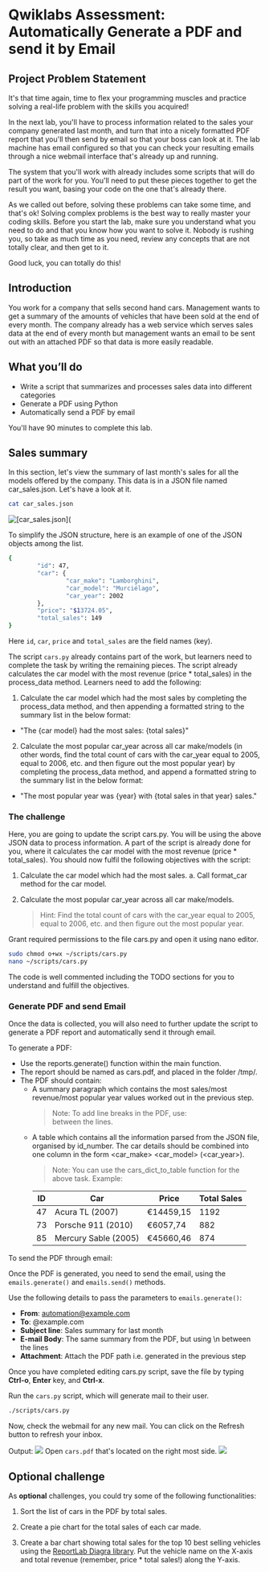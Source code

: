 # Qwiklabs Assessment: Automatically Generate a PDF and send it by Email

## Project Problem Statement

It's that time again, time to flex your programming muscles and practice solving a real-life problem with the skills you acquired!

In the next lab, you'll have to process information related to the sales your company generated last month, and turn that into a nicely formatted PDF report that you'll then send by email so that your boss can look at it. The lab machine has email configured so that you can check your resulting emails through a nice webmail interface that's already up and running.

The system that you'll work with already includes some scripts that will do part of the work for you. You'll need to put these pieces together to get the result you want, basing your code on the one that's already there.

As we called out before, solving these problems can take some time, and that's ok! Solving complex problems is the best way to really master your coding skills. Before you start the lab, make sure you understand what you need to do and that you know how you want to solve it. Nobody is rushing you, so take as much time as you need, review any concepts that are not totally clear, and then get to it.

Good luck, you can totally do this!

## Introduction

You work for a company that sells second hand cars. Management wants to get a summary of the amounts of vehicles that have been sold at the end of every month. The company already has a web service which serves sales data at the end of every month but management wants an email to be sent out with an attached PDF so that data is more easily readable.

## What you’ll do

-   Write a script that summarizes and processes sales data into different categories
-   Generate a PDF using Python
-   Automatically send a PDF by email

You'll have 90 minutes to complete this lab.

## Sales summary

In this section, let's view the summary of last month's sales for all the models offered by the company. This data is in a JSON file named car_sales.json. Let's have a look at it.

```bash
cat car_sales.json
```

<!-- Image from source -->

![[car_sales.json](](https://cdn.qwiklabs.com/A2aAqrGDdDqk0sbLXhXAl%2FluSkUdrypVdWv5qYyRgwo%3D)

To simplify the JSON structure, here is an example of one of the JSON objects among the list.

```bash
{
        "id": 47,
        "car": {
                "car_make": "Lamborghini",
                "car_model": "Murciélago",
                "car_year": 2002
        },
        "price": "$13724.05",
        "total_sales": 149
}
```

Here `id`, `car`, `price` and `total_sales` are the field names (key).

The script `cars.py` already contains part of the work, but learners need to complete the task by writing the remaining pieces. The script already calculates the car model with the most revenue (price \* total_sales) in the process_data method. Learners need to add the following:

1. Calculate the car model which had the most sales by completing the process_data method, and then appending a formatted string to the summary list in the below format:

-   "The {car model} had the most sales: {total sales}"

2. Calculate the most popular car_year across all car make/models (in other words, find the total count of cars with the car_year equal to 2005, equal to 2006, etc. and then figure out the most popular year) by completing the process_data method, and append a formatted string to the summary list in the below format:

-   "The most popular year was {year} with {total sales in that year} sales."

### The challenge

Here, you are going to update the script cars.py. You will be using the above JSON data to process information. A part of the script is already done for you, where it calculates the car model with the most revenue (price \* total_sales). You should now fulfil the following objectives with the script:

1. Calculate the car model which had the most sales.
   a. Call format_car method for the car model.

2. Calculate the most popular car_year across all car make/models.
    > Hint: Find the total count of cars with the car_year equal to 2005, equal to 2006, etc. and then figure out the most popular year.

Grant required permissions to the file cars.py and open it using nano editor.

```bash
sudo chmod o+wx ~/scripts/cars.py
nano ~/scripts/cars.py
```

The code is well commented including the TODO sections for you to understand and fulfill the objectives.

### Generate PDF and send Email

Once the data is collected, you will also need to further update the script to generate a PDF report and automatically send it through email.

To generate a PDF:

-   Use the reports.generate() function within the main function.
-   The report should be named as cars.pdf, and placed in the folder /tmp/.
-   The PDF should contain:
    -   A summary paragraph which contains the most sales/most revenue/most popular year values worked out in the previous step.
        > Note: To add line breaks in the PDF, use: <br/> between the lines.
    -   A table which contains all the information parsed from the JSON file, organised by id_number. The car details should be combined into one column in the form <car_make> <car_model> (<car_year>).
        > Note: You can use the cars_dict_to_table function for the above task.
        > Example:
        <!-- table -->
        | **ID** | **Car**              | **Price** | **Total Sales** |
        | ------ | -------------------- | --------- | --------------- |
        | 47     | Acura TL (2007)      | €14459,15 | 1192            |
        | 73     | Porsche 911 (2010)   | €6057,74  | 882             |
        | 85     | Mercury Sable (2005) | €45660,46 | 874             |

To send the PDF through email:

Once the PDF is generated, you need to send the email, using the `emails.generate()` and `emails.send()` methods.

Use the following details to pass the parameters to `emails.generate()`:

-   **From**: automation@example.com
-   **To**: <user>@example.com
-   **Subject line**: Sales summary for last month
-   **E-mail Body**: The same summary from the PDF, but using \n between the lines
-   **Attachment**: Attach the PDF path i.e. generated in the previous step

Once you have completed editing cars.py script, save the file by typing **Ctrl-o**, **Enter** key, and **Ctrl-x**.

Run the `cars.py` script, which will generate mail to their user.

```bash
./scripts/cars.py
```

Now, check the webmail for any new mail. You can click on the Refresh button to refresh your inbox.

Output:
![](https://cdn.qwiklabs.com/EGbZxG2RRNc%2F%2B70k%2FDDPpXB1l6Wza4ZSNTZba4rdYWo%3D)
Open `cars.pdf` that's located on the right most side.
![](https://cdn.qwiklabs.com/pPYYMs48r3Z3qP7wkDJqi6uiOj%2F3YMtC8%2BH0wAhC0AA%3D)

## Optional challenge

As **optional** challenges, you could try some of the following functionalities:

1. Sort the list of cars in the PDF by total sales.

2. Create a pie chart for the total sales of each car made.

3. Create a bar chart showing total sales for the top 10 best selling vehicles using the [ReportLab Diagra library](https://www.reportlab.com/software/diagra/). Put the vehicle name on the X-axis and total revenue (remember, price \* total sales!) along the Y-axis.
